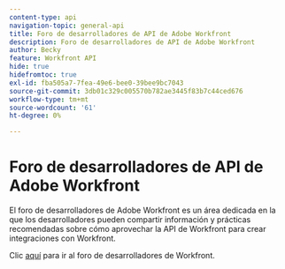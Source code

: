 ```yaml
---
content-type: api
navigation-topic: general-api
title: Foro de desarrolladores de API de Adobe Workfront
description: Foro de desarrolladores de API de Adobe Workfront
author: Becky
feature: Workfront API
hide: true
hidefromtoc: true
exl-id: fba505a7-7fea-49e6-bee0-39bee9bc7043
source-git-commit: 3db01c329c005570b782ae3445f83b7c44ced676
workflow-type: tm+mt
source-wordcount: '61'
ht-degree: 0%

---
```



# Foro de desarrolladores de API de Adobe Workfront

El foro de desarrolladores de Adobe Workfront es un área dedicada en la que los desarrolladores pueden compartir información y prácticas recomendadas sobre cómo aprovechar la API de Workfront para crear integraciones con Workfront.

Clic [aquí](https://one.workfront.com/s/topic/0TO0z000000cdI3GAI/api?tabset-21363=3) para ir al foro de desarrolladores de Workfront.
